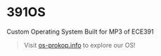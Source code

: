 # 391OS
Custom Operating System Built for MP3 of ECE391
> Visit <a href="os-prokop.info" target = "_blank">os-prokop.info</a> to explore our OS!

